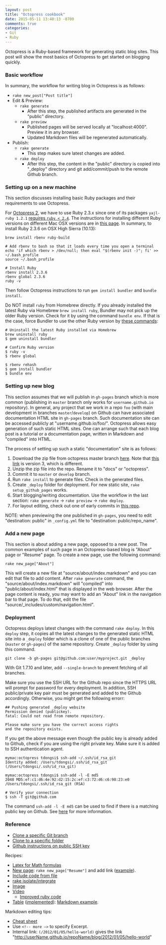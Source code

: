 ```yaml
---
layout: post
title: "Octopress cookbook"
date: 2015-05-11 13:40:13 -0700
comments: true
categories: 
- Git
- Ruby
---
```


Octopress is a Ruby-based framework for generating static blog sites. 
This post will show the most basics of Octopress to get started on blogging quickly.

<!--more-->

### Basic workflow

In summary, the workflow for writing blog in Octopress is as follows:

* `rake new_post["Post title"]`
* Edit & Preview:
  * `rake generate`
    * After this step, the published artifacts are generated in the "public" directory.
  * `rake preview`
    * Published pages will be served locally at "localhost:4000". Preview it in any browser.
    * Updated Markdown files will be regenerated automatically.
* Publish:
  * `rake generate`
    * This step makes sure latest changes are added.
  * `rake deploy`
    * After this step, the content in the "public" directory is copied into "_deploy" directory and git add/commit/push to the remote Github branch.

### Setting up on a new machine

This section discusses installing basic Ruby packages and their requirements to use Octopress.

For [Octopress 2](https://github.com/imathis/octopress), we have to use Ruby 2.3.x since one of its packages `yajl-ruby 1.2.1` [requires `ruby < 2.4`](https://github.com/brianmario/yajl-ruby/issues/164).
The instructions for installing different Ruby versions on different Mac OSX versions are in [this page](https://gorails.com/setup/osx/10.13-high-sierra).
In summary, to install Ruby 2.3.6 on OSX High Sierra (10.13):

```
brew install rbenv ruby-build

# Add rbenv to bash so that it loads every time you open a terminal
echo 'if which rbenv > /dev/null; then eval "$(rbenv init -)"; fi' >> ~/.bash_profile
source ~/.bash_profile

# Install Ruby
rbenv install 2.3.6
rbenv global 2.3.6
ruby -v
```

Then follow Octopress instructions to run `gem install bundler` and `bundle install`.

Do NOT install `ruby` from Homebrew directly.
If you already installed the latest Ruby via Homebrew `brew install ruby`, Bundler may not pick up the older Ruby version.
Check for it by using the command `bundle env`.
If that is the case, force Bundler to use the other Ruby version by [these commands](https://github.com/bundler/bundler/issues/4260):

```
# Uninstall the latest Ruby installed via Homebrew
brew uninstall ruby
$ gem uninstall bundler

# Confirm Ruby version
$ ruby -v
$ rbenv global

$ rbenv rehash
$ gem install bundler
$ bundle env
```

### Setting up new blog

This section assumes that we will publish in `gh-pages` branch which is more common (publishing in `master` branch only works for `username.github.io` repository).
In general, any project that we work in a repo `foo` (with main development in branches `master`/`develop`) on Github can have associated documentation HTML site in `gh-pages` branch.
Such documentation site can be accessed publicly at "username.github.io/foo/".
Octopress allows easy generation of such static HTML sites.
One can arrange such that each blog post is a tutorial or a documentation page, written in Markdown and "compiled" into HTML.

The process of setting up such a static "documentation" site is as follows:

1. Download the zip file from octopress master branch [here](https://github.com/imathis/octopress). Note that [this link](https://github.com/octopress/octopress) is version 3, which is different.
1. Unzip the zip file into the repo. Rename it to "docs" or "octopress".
1. Commit it to `master` or `develop` branch.
1. Run `rake install` to generate files. Check in the generated files.
1. Create `_deploy` folder for deployment. For new static site, `rake setup_github_pages` works.
1. Start blogging/writing documentation. Use the workflow in the last section: `rake generate` -> `rake preview` -> `rake deploy`.
1. For layout editing, check out one of early commits in [this repo](https://github.com/tdongsi/javascript).

NOTE: when previewing the one published in `gh-pages`, you need to edit "destination: public" in `_config.yml` file to "destination: public/repo_name".

### Add a new page

This section is about adding a new page, opposed to a new post.
The common examples of such page in an Octopress-based blog is "About" page or "Resume" page.
To create a new page, use the following command:

```
rake new_page["About"]
```

This will create a new file at "source/about/index.markdown" and you can edit that file to add content.
After `rake generate` command, the "source/about/index.markdown" will "compiled" into "public/about/index.html" that is displayed in the web browser.
After the page content is ready, you may want to add an "About" link in the navigation bar to that page. 
To do that, edit the file "source/_includes/custom/navigation.html".

### Deployment

Octopress deploys latest changes with the command `rake deploy`. 
In this `deploy` step, it copies all the latest changes to the generated static HTML site into a `_deploy` folder which is a clone of one of the public branches (`master` or `gh-pages`) of the same repository.
Create `_deploy` folder by using this command.

``` plain Creating _deploy folder for an on-going blog
git clone -b gh-pages git@github.com:user/myproject.git _deploy
```

With Git 1.7.10 and later, add `--single-branch` to prevent fetching of all branches.

Make sure you use the SSH URL for the Github repo since the HTTPS URL will prompt for password for every deployment.
In addition, SSH public/private key pair must be generated and added to the Github accordingly. 
Otherwise, you might get the following errorr:

``` plain Common public key error
## Pushing generated _deploy website
Permission denied (publickey).
fatal: Could not read from remote repository.

Please make sure you have the correct access rights
and the repository exists.
```

If you get the above message even though the public key is already added to Github, check if you are using the right private key.
Make sure it is added to SSH authentication agent.

``` plain Adding SSH identity file
mymac:octopress tdongsi$ ssh-add ~/.ssh/id_rsa_git
Identity added: /Users/tdongsi/.ssh/id_rsa_git (/Users/tdongsi/.ssh/id_rsa_git)

mymac:octopress tdongsi$ ssh-add -l -E md5
2048 MD5:ef:c1:d6:4e:92:d2:15:2c:ef:c3:72:d6:c6:98:23:e0 /Users/tdongsi/.ssh/id_rsa_git (RSA)

# Verify your connection
$ ssh -T git@github.com
```

The command `ssh-add -l -E md5` can be used to find if there is a matching public key on Github.
See [here](https://help.github.com/articles/error-permission-denied-publickey/) for more information.

### Reference

* [Clone a specific Git branch](http://stackoverflow.com/questions/1911109/how-to-clone-a-specific-git-branch)
* [Clone to a specific folder](http://stackoverflow.com/questions/651038/how-do-you-clone-a-git-repository-into-a-specific-folder)
* [Github instructions on public SSH key](https://help.github.com/articles/error-permission-denied-publickey/)

Recipes:

* [Latex for Math formulas](http://blog.zhengdong.me/2012/12/19/latex-math-in-octopress/)
* [New page](http://gangmax.me/blog/2012/05/04/add-about-page-in-octopress/): `rake new_page["Resume"]` and add link ([example](https://github.com/tdongsi/tdongsi.github.io/blob/source/source/_includes/custom/navigation.html)).
* [Include code from file](http://octopress.org/docs/plugins/include-code/)
* [rake isolate/integrate](https://blog.pixelingene.com/2011/09/tips-for-speeding-up-octopress-site-generation/)
* [Image](http://octopress.org/docs/plugins/image-tag/)
* [Video](https://github.com/optikfluffel/octopress-responsive-video-embed)
  * [Improved ruby code](https://gist.github.com/jamieowen)
* [Table](http://samwize.com/2012/09/24/octopress-table-stylesheet/) ([implemented](https://github.com/tdongsi/python/commit/7f75238b62a40696b3dd0160a8ff3e84baea229b)): [Markdown example](https://github.com/tdongsi/tdongsi.github.io/blob/source/source/_posts/Hive/2015-11-21-explaining-wordcount-example.markdown).

Markdown editing tips:

* [Cheat sheet](https://github.com/adam-p/markdown-here/wiki/Markdown-Cheatsheet)
* Use  `<!-- more —>` to specify Excerpt.
* Internal link: `(/2012/01/05/hello-world)` gives the link "http://userName.github.io/repoName/blog/2012/01/05/hello-world"
